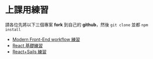 # 上課用練習
請各位先將以下三個專案 __fork__ 到自己的 __github__，然後 `git clone` 並都 `npm install`
  * [Modern Front-End workflow 練習](https://github.com/tz5514/hellojs-modern-f2e-practice)
  * [React 基礎練習](https://github.com/tz5514/hellojs-react-basic-practice)
  * [React+Sails 練習](https://github.com/tz5514/hellojs-react-sails-practice)
